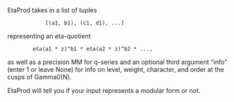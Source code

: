 EtaProd takes in a list of tuples 

                [(a1, b1), (c1, d1), ...]
representing an eta-quotient 

            eta(a1 * z)^b1 * eta(a2 * z)^b2 * ...,

as well as a precision MM for q-series and an optional third argument 
"info" (enter 1 or leave None) for info on level, weight, character, and 
order at the cusps of Gamma0(N).

EtaProd will tell you if your input represents a modular form or not. 
